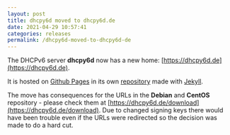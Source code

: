 ```yaml
---
layout: post
title: dhcpy6d moved to dhcpy6d.de
date: 2021-04-29 10:57:41
categories: releases
permalink: /dhcpy6d-moved-to-dhcpy6d-de
---
```


The DHCPv6 server **dhcpy6d** now has a new home: [https://dhcpy6d.de](https://dhcpy6d.de).

It is hosted on [Github Pages](https://pages.github.com/) in its own [repository](https://github.com/HenriWahl/dhcpy6d-jekyll) made with [Jekyll](https://jekyllrb.com/).

The move has consequences for the URLs in the **Debian** and **CentOS** repository - please check them at [https://dhcpy6d.de/download](https://dhcpy6d.de/download). Due to changed signing keys there would have been trouble even if the URLs were redirected so the decision was made to do a hard cut.


